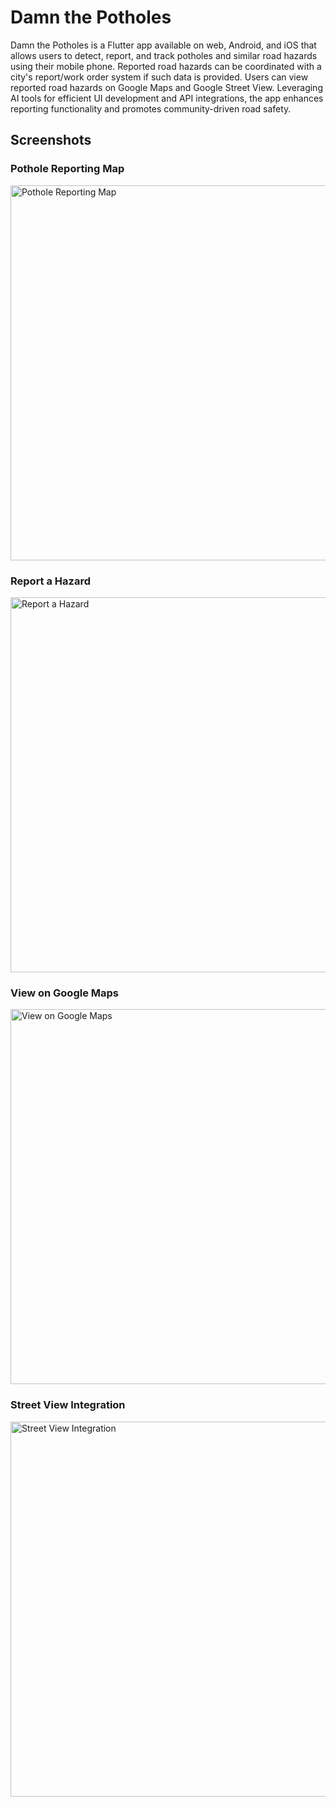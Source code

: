 # Damn the Potholes

Damn the Potholes is a Flutter app available on web, Android, and iOS that allows users to detect, report, and track potholes and similar road hazards using their mobile phone. Reported road hazards can be coordinated with a city's report/work order system if such data is provided. Users can view reported road hazards on Google Maps and Google Street View. Leveraging AI tools for efficient UI development and API integrations, the app enhances reporting functionality and promotes community-driven road safety.

## Screenshots

### Pothole Reporting Map
<img src="https://kevinyancy.com/images/dtp/dtp1.png" alt="Pothole Reporting Map" width="600">

### Report a Hazard
<img src="https://kevinyancy.com/images/dtp/dtp2.png" alt="Report a Hazard" width="600">

### View on Google Maps
<img src="https://kevinyancy.com/images/dtp/dtp3.png" alt="View on Google Maps" width="600">

### Street View Integration
<img src="https://kevinyancy.com/images/dtp/dtp4.png" alt="Street View Integration" width="600">

